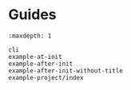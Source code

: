 # Guides

```{toctree}
:maxdepth: 1

cli
example-at-init
example-after-init
example-after-init-without-title
example-project/index
```
